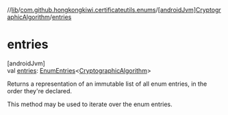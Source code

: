 //[lib](../../../index.md)/[com.github.hongkongkiwi.certificateutils.enums](../index.md)/[[androidJvm]CryptographicAlgorithm](index.md)/[entries](entries.md)

# entries

[androidJvm]\
val [entries](entries.md): [EnumEntries](https://kotlinlang.org/api/latest/jvm/stdlib/kotlin.enums/-enum-entries/index.html)&lt;[CryptographicAlgorithm](index.md)&gt;

Returns a representation of an immutable list of all enum entries, in the order they're declared.

This method may be used to iterate over the enum entries.

